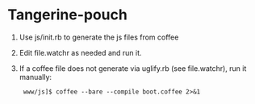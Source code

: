 # Tangerine-pouch

1. Use js/init.rb to generate the js files from coffee
2. Edit file.watchr as needed and run it.
3. If a coffee file does not generate via uglify.rb (see file.watchr), run it manually:

        www/js]$ coffee --bare --compile boot.coffee 2>&1